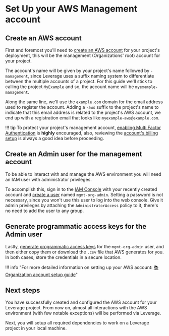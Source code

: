# Set Up your AWS Management account

## Create an AWS account
First and foremost you'll need to [create an AWS account](https://aws.amazon.com/premiumsupport/knowledge-center/create-and-activate-aws-account/) for your project's deployment, this will be the management (Organizations' root) account for your project.

The account's name will be given by your project's name followed by `-management`, since Leverage uses a suffix naming system to differentiate between the multiple accounts of a project. For this guide we'll stick to calling the project `MyExample` and so, the account name will be `myexample-management`. 

Along the same line, we'll use the `example.com` domain for the email address used to register the account. Adding a `-aws` suffix to the project's name to indicate that this email address is related to the project's AWS account, we end up with a registration email that looks like `myexample-aws@example.com`.

!!! tip
        To protect your project's management account, [enabling Multi Factor Authentication](https://docs.aws.amazon.com/IAM/latest/UserGuide/id_root-user.html#id_root-user_manage_mfa) is **highly** encouraged, also, reviewing the [account's billing setup](https://console.aws.amazon.com/billing/home?#/account) is always a good idea before proceeding.

## Create an Admin user for the management account
To be able to interact with and manage the AWS environment you will need an IAM user with administrator privileges.

To accomplish this, sign in to the [IAM Console](https://console.aws.amazon.com/iam/) with your recently created account and [create a user](https://docs.aws.amazon.com/mediapackage/latest/ug/setting-up-create-iam-user.html) named `mgmt-org-admin`. Setting a password is not necessary, since you won't use this user to log into the web console. Give it admin privileges by attaching the `AdministratorAccess` policy to it, there's no need to add the user to any group.


## Generate programmatic access keys for the Admin user
Lastly, [generate programmatic access keys](https://docs.aws.amazon.com/IAM/latest/UserGuide/id_credentials_access-keys.html#Using_CreateAccessKey) for the `mgmt-org-admin` user, and then either copy them or download the `.csv` file that AWS generates for you. In both cases, store the credentials in a secure location.

!!! info "For more detailed information on setting up your AWS account: [:books: Organization account setup guide](../user-guide/organization/organization-init#user-guide)"

## Next steps
You have successfully created and configured the AWS account for your Leverage project. From now on, almost all interactions with the AWS environment (with few notable exceptions) will be performed via Leverage.

Next, you will setup all required dependencies to work on a Leverage project in your local machine.
